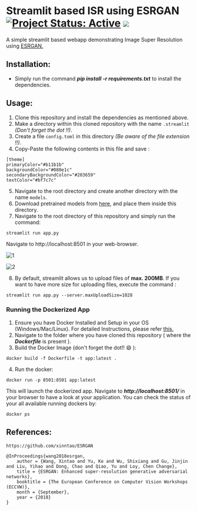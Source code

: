 # Streamlit based ISR using ESRGAN [![Project Status: Active](https://www.repostatus.org/badges/latest/active.svg)](https://www.repostatus.org/#active) [![](https://img.shields.io/badge/Prateek-Ralhan-brightgreen.svg?colorB=ff0000)](https://prateekralhan.github.io/)
A simple streamlit based webapp demonstrating Image Super Resolution using [ESRGAN.](https://github.com/xinntao/ESRGAN)

## Installation:
* Simply run the command ***pip install -r requirements.txt*** to install the dependencies.

## Usage:
1. Clone this repository and install the dependencies as mentioned above.
2. Make a directory within this cloned repository with the name `.streamlit` *(Don't forget the dot !!)*.
3. Create a file `config.toml` in this directory *(Be aware of the file extension !!)*.
4. Copy-Paste the following contents in this file and save :
```
[theme]
primaryColor="#b11b1b"
backgroundColor="#080e1c"
secondaryBackgroundColor="#203659"
textColor="#bf7c7c"
```
5. Navigate to the root directory and create another directory with the name `models`.
6. Download pretrained models from [here](https://drive.google.com/drive/u/0/folders/17VYV_SoZZesU6mbxz2dMAIccSSlqLecY), and place them inside this directory.
7. Navigate to the root directory of this repository and simply run the command: 
```
streamlit run app.py
```
Navigate to http://localhost:8501 in your web-browser.

![1](https://user-images.githubusercontent.com/29462447/159141437-1d667923-2af6-40e4-a50b-3a6cc7075471.png)

![2](https://user-images.githubusercontent.com/29462447/159141435-ef7477f3-f9a3-48da-a29d-51a3c85f3ee8.png)

8. By default, streamlit allows us to upload files of **max. 200MB**. If you want to have more size for uploading files, execute the command :
```
streamlit run app.py --server.maxUploadSize=1028
```


### Running the Dockerized App
1. Ensure you have Docker Installed and Setup in your OS (Windows/Mac/Linux). For detailed Instructions, please refer [this.](https://docs.docker.com/engine/install/)
2. Navigate to the folder where you have cloned this repository ( where the ***Dockerfile*** is present ).
3. Build the Docker Image (don't forget the dot!! :smile: ): 
```
docker build -f Dockerfile -t app:latest .
```
4. Run the docker:
```
docker run -p 8501:8501 app:latest
```

This will launch the dockerized app. Navigate to ***http://localhost:8501/*** in your browser to have a look at your application. You can check the status of your all available running dockers by:
```
docker ps
```


## References:
```
https://github.com/xinntao/ESRGAN
```

```
@InProceedings{wang2018esrgan,
    author = {Wang, Xintao and Yu, Ke and Wu, Shixiang and Gu, Jinjin and Liu, Yihao and Dong, Chao and Qiao, Yu and Loy, Chen Change},
    title = {ESRGAN: Enhanced super-resolution generative adversarial networks},
    booktitle = {The European Conference on Computer Vision Workshops (ECCVW)},
    month = {September},
    year = {2018}
}
```
